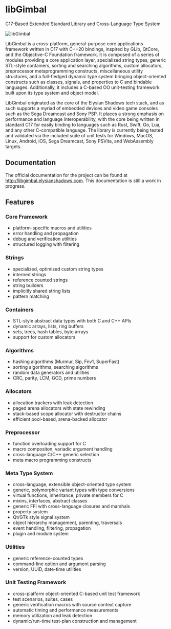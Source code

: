 # libGimbal #
C17-Based Extended Standard Library and Cross-Language Type System
<p align="left"><img src="http://libgimbal.elysianshadows.com/libgimbal_icon.png" alt="libGimbal">

LibGimbal is a cross-platform, general-purpose core applications framework written in C17 with C++20 bindings, inspired by GLib, QtCore, and the Objective-C Foundation framework. It is composed of a series of modules providing a core application layer, specialized string types, generic STL-style containers, sorting and searching algorithms, custom allocators, preprocessor metaprogramming constructs, miscellaneous utility structures, and a full-fledged dynamic type system bringing object-oriented constructs such as classes, signals, and properties to C and bindable languages. Additionally, it includes a C-based OO unit-testing framework built upon its type system and object model.

LibGimbal originated as the core of the Elysian Shadows tech stack, and as such supports a myriad of embedded devices and video game consoles such as the Sega Dreamcast and Sony PSP. It places a strong emphasis on performance and language interoperability, with the core being written in standard C17 for easily binding to languages such as Rust, Swift, Go, Lua, and any other C-compatible language. The library is currently being tested and validated via the included suite of unit tests for Windows, MacOS, Linux, Android, iOS, Sega Dreamcast, Sony PSVita, and WebAssembly targets. 

## Documentation ##
The official documentation for the project can be found at http://libgimbal.elysianshadows.com. This documentation is still a work in progress.

## Features ##
### Core Framework ###
- platform-specific macros and utilities
- error handling and propagation
- debug and verification utilities
- structured logging with filtering

### Strings ###
- specialized, optimized custom string types
- interned strings
- reference counted strings
- string builders
- implicitly shared string lists
- pattern matching

### Containers ###
- STL-style abstract data types with both C and C++ APIs
- dynamic arrays, lists, ring buffers
- sets, trees, hash tables, byte arrays
- support for custom allocators

### Algorithms ###
- hashing algorithms (Murmur, Sip, Fnv1, SuperFast)
- sorting algorithms, searching algorithms
- random data generators and utilities
- CRC, parity, LCM, GCD, prime numbers

### Allocators ###
- allocation trackers with leak detection
- paged arena allocators with state rewinding
- stack-based scope allocator with destructor chains
- efficient pool-based, arena-backed allocator

### Preprocessor ###
- function overloading support for C
- macro compositon, variadic argument handling
- cross-language C/C++ generic selection
- meta macro programming constructs

### Meta Type System ###
- cross-language, extensible object-oriented type system
- generic, polymorphic variant types with type conversions
- virtual functions, inheritance, private members for C
- mixins, interfaces, abstract classes
- generic FFI with cross-language closures and marshals
- property system
- Qt/GTk style signal system
- object hierarchy management, parenting, traversals
- event handling, filtering, propagation
- plugin and module system

### Utilities ###
- generic reference-counted types
- command-line option and argument parsing
- version, UUID, date-time utilities

### Unit Testing Framework ###
- cross-platform object-oriented C-based unit test framework
- test scenarios, suites, cases
- generic verification macros with source context capture
- automatic timing and performance measurements
- memory utilization and leak detection
- dynamic/run-time test-plan construction and management
